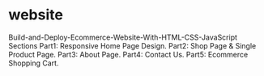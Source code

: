 # website
Build-and-Deploy-Ecommerce-Website-With-HTML-CSS-JavaScript
Sections
Part1: Responsive Home Page Design.
Part2: Shop Page & Single Product Page.
Part3: About Page.
Part4: Contact Us.
Part5: Ecommerce Shopping Cart.
